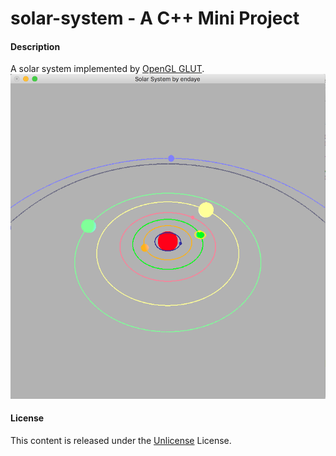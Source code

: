 # solar-system - A C++ Mini Project
#### Description
A solar system implemented by [OpenGL GLUT](https://www.opengl.org/resources/libraries/glut/).
![Solar System](https://github.com/endaye/solar-system/blob/master/solar-system.png)
#### License
This content is released under the [Unlicense](https://choosealicense.com/licenses/unlicense/) License.
